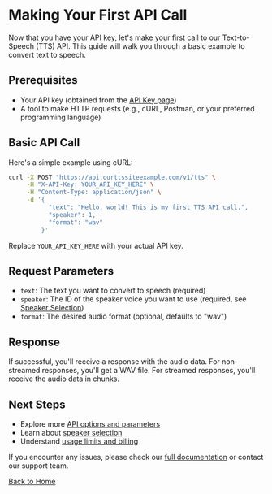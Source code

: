 # Making Your First API Call

Now that you have your API key, let's make your first call to our Text-to-Speech (TTS) API. This guide will walk you through a basic example to convert text to speech.

## Prerequisites

- Your API key (obtained from the [API Key page](api-key.md))
- A tool to make HTTP requests (e.g., cURL, Postman, or your preferred programming language)

## Basic API Call

Here's a simple example using cURL:

```bash
curl -X POST "https://api.ourttssiteexample.com/v1/tts" \
     -H "X-API-Key: YOUR_API_KEY_HERE" \
     -H "Content-Type: application/json" \
     -d '{
           "text": "Hello, world! This is my first TTS API call.",
           "speaker": 1,
           "format": "wav"
         }'
```

Replace `YOUR_API_KEY_HERE` with your actual API key.

## Request Parameters

- `text`: The text you want to convert to speech (required)
- `speaker`: The ID of the speaker voice you want to use (required, see [Speaker Selection](speaker-selection.md))
- `format`: The desired audio format (optional, defaults to "wav")

## Response

If successful, you'll receive a response with the audio data. For non-streamed responses, you'll get a WAV file. For streamed responses, you'll receive the audio data in chunks.

## Next Steps

- Explore more [API options and parameters](full-docs.md)
- Learn about [speaker selection](speaker-selection.md)
- Understand [usage limits and billing](usage-billing.md)

If you encounter any issues, please check our [full documentation](full-docs.md) or contact our support team.

[Back to Home](../index.md)